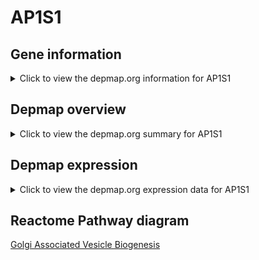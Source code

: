 <h1>AP1S1</h1>

<h2>Gene information</h2>
<details>
  <summary>Click to view the depmap.org information for AP1S1</summary>
  <iframe src="https://depmap.org/portal/gene/AP1S1?tab=about" style="border:none;width:100%;height:800px"></iframe>
</details>

<h2>Depmap overview</h2>
<details>
  <summary>Click to view the depmap.org summary for AP1S1</summary>
  <iframe src="https://depmap.org/portal/gene/AP1S1?tab=overview" style="border:none;width:100%;height:800px"></iframe>
</details>

<h2>Depmap expression</h2>
<details>
  <summary>Click to view the depmap.org expression data for AP1S1</summary>
  <iframe src="https://depmap.org/portal/gene/AP1S1?tab=characterization" style="border:none;width:100%;height:800px"></iframe>
</details>



<h2>Reactome Pathway diagram</h2>
<a href="https://reactome.org/PathwayBrowser/#/R-HSA-432722" target="_BLANK">Golgi Associated Vesicle Biogenesis</a>



